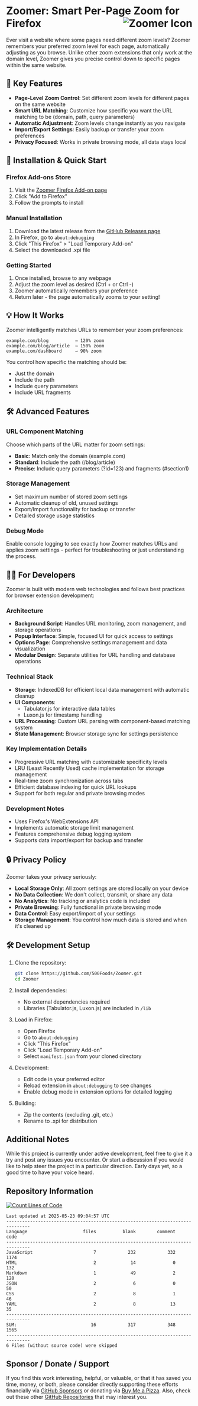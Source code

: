 # Zoomer: Smart Per-Page Zoom for Firefox <img src="icons/zoomer-48.png" align="right" alt="Zoomer Icon">

Ever visit a website where some pages need different zoom levels?
Zoomer remembers your preferred zoom level for each page, automatically adjusting as you browse.
Unlike other zoom extensions that only work at the domain level,
Zoomer gives you precise control down to specific pages within the same website.

## 🌟 Key Features

- **Page-Level Zoom Control**: Set different zoom levels for different pages on the same website
- **Smart URL Matching**: Customize how specific you want the URL matching to be (domain, path, query parameters)
- **Automatic Adjustment**: Zoom levels change instantly as you navigate
- **Import/Export Settings**: Easily backup or transfer your zoom preferences
- **Privacy Focused**: Works in private browsing mode, all data stays local

## 🚀 Installation & Quick Start

### Firefox Add-ons Store

1. Visit the [Zoomer Firefox Add-on page](https://addons.mozilla.org/firefox/addon/zoomer/)
2. Click "Add to Firefox"
3. Follow the prompts to install

### Manual Installation

1. Download the latest release from the [GitHub Releases page](https://github.com/500Foods/Zoomer/releases)
2. In Firefox, go to `about:debugging`
3. Click "This Firefox" > "Load Temporary Add-on"
4. Select the downloaded .xpi file

### Getting Started

1. Once installed, browse to any webpage
2. Adjust the zoom level as desired (Ctrl + or Ctrl -)
3. Zoomer automatically remembers your preference
4. Return later - the page automatically zooms to your setting!

## 💡 How It Works

Zoomer intelligently matches URLs to remember your zoom preferences:

``` list
example.com/blog          → 120% zoom
example.com/blog/article  → 150% zoom
example.com/dashboard     → 90% zoom
```

You control how specific the matching should be:

- Just the domain
- Include the path
- Include query parameters
- Include URL fragments

## 🛠️ Advanced Features

### URL Component Matching

Choose which parts of the URL matter for zoom settings:

- **Basic**: Match only the domain (example.com)
- **Standard**: Include the path (/blog/article)
- **Precise**: Include query parameters (?id=123) and fragments (#section1)

### Storage Management

- Set maximum number of stored zoom settings
- Automatic cleanup of old, unused settings
- Export/Import functionality for backup or transfer
- Detailed storage usage statistics

### Debug Mode

Enable console logging to see exactly how Zoomer matches URLs and applies zoom settings - perfect for troubleshooting or just understanding the process.

## 👩‍💻 For Developers

Zoomer is built with modern web technologies and follows best practices for browser extension development:

### Architecture

- **Background Script**: Handles URL monitoring, zoom management, and storage operations
- **Popup Interface**: Simple, focused UI for quick access to settings
- **Options Page**: Comprehensive settings management and data visualization
- **Modular Design**: Separate utilities for URL handling and database operations

### Technical Stack

- **Storage**: IndexedDB for efficient local data management with automatic cleanup
- **UI Components**:
  - Tabulator.js for interactive data tables
  - Luxon.js for timestamp handling
- **URL Processing**: Custom URL parsing with component-based matching system
- **State Management**: Browser storage sync for settings persistence

### Key Implementation Details

- Progressive URL matching with customizable specificity levels
- LRU (Least Recently Used) cache implementation for storage management
- Real-time zoom synchronization across tabs
- Efficient database indexing for quick URL lookups
- Support for both regular and private browsing modes

### Development Notes

- Uses Firefox's WebExtensions API
- Implements automatic storage limit management
- Features comprehensive debug logging system
- Supports data import/export for backup and transfer

## 🔒 Privacy Policy

Zoomer takes your privacy seriously:

- **Local Storage Only**: All zoom settings are stored locally on your device
- **No Data Collection**: We don't collect, transmit, or share any data
- **No Analytics**: No tracking or analytics code is included
- **Private Browsing**: Fully functional in private browsing mode
- **Data Control**: Easy export/import of your settings
- **Storage Management**: You control how much data is stored and when it's cleaned up

## 🛠️ Development Setup

1. Clone the repository:

   ```bash
   git clone https://github.com/500Foods/Zoomer.git
   cd Zoomer
   ```

2. Install dependencies:
   - No external dependencies required
   - Libraries (Tabulator.js, Luxon.js) are included in `/lib`

3. Load in Firefox:
   - Open Firefox
   - Go to `about:debugging`
   - Click "This Firefox"
   - Click "Load Temporary Add-on"
   - Select `manifest.json` from your cloned directory

4. Development:
   - Edit code in your preferred editor
   - Reload extension in `about:debugging` to see changes
   - Enable debug mode in extension options for detailed logging

5. Building:
   - Zip the contents (excluding .git, etc.)
   - Rename to .xpi for distribution

## Additional Notes

While this project is currently under active development, feel free to give it a try and post any issues you encounter.  Or start a discussion if you would like to help steer the project in a particular direction.  Early days yet, so a good time to have your voice heard.

## Repository Information

[![Count Lines of Code](https://github.com/500Foods/Zoomer/actions/workflows/main.yml/badge.svg)](https://github.com/500Foods/Zoomer/actions/workflows/main.yml)
<!--CLOC-START -->
```
Last updated at 2025-05-23 09:04:57 UTC
-------------------------------------------------------------------------------
Language                     files          blank        comment           code
-------------------------------------------------------------------------------
JavaScript                       7            232            332           1174
HTML                             2             14              0            132
Markdown                         1             49              2            128
JSON                             2              6              0             50
CSS                              2              8              1             46
YAML                             2              8             13             35
-------------------------------------------------------------------------------
SUM:                            16            317            348           1565
-------------------------------------------------------------------------------
6 Files (without source code) were skipped
```
<!--CLOC-END-->

## Sponsor / Donate / Support

If you find this work interesting, helpful, or valuable, or that it has saved you time, money, or both, please consider directly supporting these efforts financially via [GitHub Sponsors](https://github.com/sponsors/500Foods) or donating via [Buy Me a Pizza](https://www.buymeacoffee.com/andrewsimard500). Also, check out these other [GitHub Repositories](https://github.com/500Foods?tab=repositories&q=&sort=stargazers) that may interest you.
